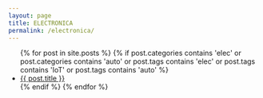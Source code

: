 ```yaml
---
layout: page
title: ELECTRONICA
permalink: /electronica/
---
```


<div class="home">

  <ul class="posts">
    {% for post in site.posts %}
    {% if post.categories contains 'elec' or post.categories contains 'auto' or post.tags contains 'elec' or post.tags contains 'IoT' or post.tags contains 'auto' %}
      <li>
        <a class="post-link" href="{{ post.url | prepend: site.baseurl }}">{{ post.title }}</a>
      </li>
    {% endif %}
    {% endfor %}
  </ul>

</div>
